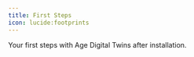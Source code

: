```yaml
---
title: First Steps
icon: lucide:footprints
---
```


Your first steps with Age Digital Twins after installation.
